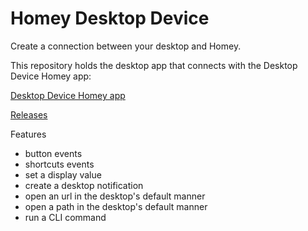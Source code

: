 # Homey Desktop Device

Create a connection between your desktop and Homey.

This repository holds the desktop app that connects with the Desktop Device Homey app:

[Desktop Device Homey app](https://github.com/jeroenwienk/nl.jwienk.desktop-device)

[Releases](https://github.com/jeroenwienk/homey-desktop-device/releases)

Features
- button events
- shortcuts events
- set a display value
- create a desktop notification
- open an url in the desktop's default manner
- open a path in the desktop's default manner
- run a CLI command